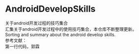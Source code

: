 # AndroidDevelopSkills
关于android开发过程的技巧集合</br>
汇集关于android开发过程中的使用技巧集合，本仓库不断整理更新。</br>
Sorting and summary about the android develop skills.</br>
参考文献：</br>
第一行代码，郭霖</br>
